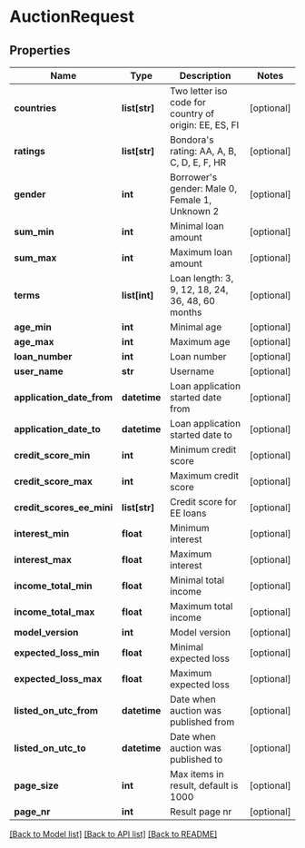 # AuctionRequest

## Properties
Name | Type | Description | Notes
------------ | ------------- | ------------- | -------------
**countries** | **list[str]** | Two letter iso code for country of origin: EE, ES, FI | [optional] 
**ratings** | **list[str]** | Bondora&#39;s rating: AA, A, B, C, D, E, F, HR | [optional] 
**gender** | **int** | Borrower&#39;s gender: Male 0, Female 1, Unknown 2 | [optional] 
**sum_min** | **int** | Minimal loan amount | [optional] 
**sum_max** | **int** | Maximum loan amount | [optional] 
**terms** | **list[int]** | Loan length: 3, 9, 12, 18, 24, 36, 48, 60 months | [optional] 
**age_min** | **int** | Minimal age | [optional] 
**age_max** | **int** | Maximum age | [optional] 
**loan_number** | **int** | Loan number | [optional] 
**user_name** | **str** | Username | [optional] 
**application_date_from** | **datetime** | Loan application started date from | [optional] 
**application_date_to** | **datetime** | Loan application started date to | [optional] 
**credit_score_min** | **int** | Minimum credit score | [optional] 
**credit_score_max** | **int** | Maximum credit score | [optional] 
**credit_scores_ee_mini** | **list[str]** | Credit score for EE loans | [optional] 
**interest_min** | **float** | Minimum interest | [optional] 
**interest_max** | **float** | Maximum interest | [optional] 
**income_total_min** | **float** | Minimal total income | [optional] 
**income_total_max** | **float** | Maximum total income | [optional] 
**model_version** | **int** | Model version | [optional] 
**expected_loss_min** | **float** | Minimal expected loss | [optional] 
**expected_loss_max** | **float** | Maximum expected loss | [optional] 
**listed_on_utc_from** | **datetime** | Date when auction was published from | [optional] 
**listed_on_utc_to** | **datetime** | Date when auction was published to | [optional] 
**page_size** | **int** | Max items in result, default is 1000 | [optional] 
**page_nr** | **int** | Result page nr | [optional] 

[[Back to Model list]](../README.md#documentation-for-models) [[Back to API list]](../README.md#documentation-for-api-endpoints) [[Back to README]](../README.md)


